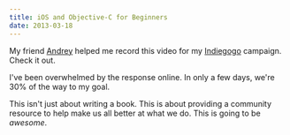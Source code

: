 ```yaml
---
title: iOS and Objective-C for Beginners
date: 2013-03-18
---
```


My friend [Andrey](https://twitter.com/tochilin) helped me record this video for my [Indiegogo](http://www.indiegogo.com/projects/your-first-ios-app/x/2700170) campaign. Check it out.

<YouTube videoID='oIc7Mh62e9U' />

I've been overwhelmed by the response online. In only a few days, we're 30% of the way to my goal.

This isn't just about writing a book. This is about providing a community resource to help make us all better at what we do. This is going to be _awesome_.
